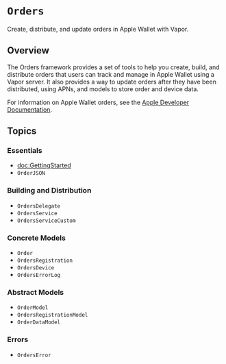 # ``Orders``

Create, distribute, and update orders in Apple Wallet with Vapor.

## Overview

The Orders framework provides a set of tools to help you create, build, and distribute orders that users can track and manage in Apple Wallet using a Vapor server.
It also provides a way to update orders after they have been distributed, using APNs, and models to store order and device data.

For information on Apple Wallet orders, see the [Apple Developer Documentation](https://developer.apple.com/documentation/walletorders).

## Topics

### Essentials

- <doc:GettingStarted>
- ``OrderJSON``

### Building and Distribution

- ``OrdersDelegate``
- ``OrdersService``
- ``OrdersServiceCustom``

### Concrete Models

- ``Order``
- ``OrdersRegistration``
- ``OrdersDevice``
- ``OrdersErrorLog``

### Abstract Models

- ``OrderModel``
- ``OrdersRegistrationModel``
- ``OrderDataModel``

### Errors

- ``OrdersError``